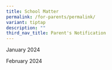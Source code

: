 ```yaml
---
title: School Matter
permalink: /for-parents/permalink/
variant: tiptap
description: ""
third_nav_title: Parent's Notification
---
```

<p>January 2024</p>
<p></p>
<p>February 2024</p>